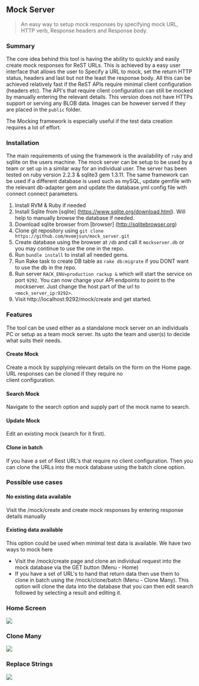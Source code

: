 ## Mock Server
> An easy way to setup mock responses by specifying mock URL, HTTP verb, Response headers and Response body.

### Summary

The core idea behind this tool is having the ability to quickly and easily create mock responses for ReST URLs. This is 
achieved by a easy user interface that allows the user to Specify a URL to mock, set the return HTTP status, headers and last 
but not the least the response body. All this can be achieved relatively fast if the ReST APIs require minimal client 
configuration (headers etc). The API's that require client configuration can still be mocked by manually entering the relevant details.
This version does not have HTTPs support or serving any BLOB data. Images can be however served if they are placed in the `public` folder.

The Mocking framework is especially useful if the test data creation requires a lot of effort.

### Installation

The main requirements of using the framework is the availability of `ruby` and sqllite on the users machine. The mock server 
can be setup to be used by a team or set up in a similar way for an individual user. The server has been tested on ruby version 
2.2.3 & sqlite3 gem 1.3.11. The same framework can be used if a different database is used such as mySQL, update gemfile with the 
relevant db-adapter gem and update the database.yml config file with connect connect parameters.

1. Install RVM & Ruby if needed
2. Install Sqlite  from [sqlite] (https://www.sqlite.org/download.html). Will help to manually browse the database if needed.
3. Download sqlite browser from [browser] (http://sqlitebrowser.org)
3. Clone git repository using `git clone https://github.com/mvemjsun/mock_server.git`
4. Create database using the browser at `/db` and call it `mockserver.db` or you may continue to use the one in the repo.
4. Run `bundle install` to install all needed gems.
5. Run Rake task to create DB table as `rake db:migrate` if you DONT want to use the db in the repo.
6. Run server `RACK_ENV=production rackup &` which will start the service on port `9292`. You can now change your API endpoints to point to the mockserver. Just change the host part of the url to `<mock_server_ip:9292>`.
7. Visit http://localhost:9292/mock/create and get started.

### Features

The tool can be used either as a standalone mock server on an individuals PC or setup as a team mock server. Its upto the team and user(s) to
decide what suits their needs.

#### Create Mock

Create a mock by supplying relevant details on the form on the Home page. URL responses can be cloned if they require no \
client configuration.

#### Search Mock
Navigate to the search option and supply part of the mock name to search.

#### Update Mock
Edit an existing mock (search for it first).

#### Clone in batch
If you have a set of Rest URL's that require no client configuration. Then you can clone the URLs into the mock database using the 
batch clone option.

### Possible use cases

#### No existing data available
   Visit the /mock/create and create mock responses by entering response details manually
   
#### Existing data available
   This option could be used when minimal test data is available. We have two ways to mock here
   * Visit the /mock/create page and clone an individual request into the mock database via the GET button (Menu - Home)
   * If you have a set of URL's to hand that return data then use them to clone in batch using the /mock/clone/batch (Menu - Clone Many). This
     option will clone the data into the database that you can then edit search followed by selecting a result and editing it.
   
### Home Screen
![](https://github.com/mvemjsun/mock_server/blob/master/public/img/home_screen.png?raw=true)

### Clone Many
![](https://github.com/mvemjsun/mock_server/blob/master/public/img/batch_clone.png?raw=true)

### Replace Strings
![](https://github.com/mvemjsun/mock_server/blob/master/public/img/replace_screen.png?raw=true)
